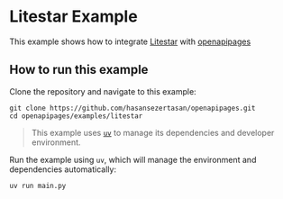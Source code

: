 # Litestar Example

This example shows how to integrate [Litestar](https://github.com/litestar-org/litestar/) with [openapipages](https://github.com/hasansezertasan/openapipages)

## How to run this example

Clone the repository and navigate to this example:

```shell
git clone https://github.com/hasansezertasan/openapipages.git
cd openapipages/examples/litestar
```

> This example uses [`uv`](https://docs.astral.sh/uv/) to manage its dependencies and developer environment.

Run the example using `uv`, which will manage the environment and dependencies automatically:

```shell
uv run main.py
```
